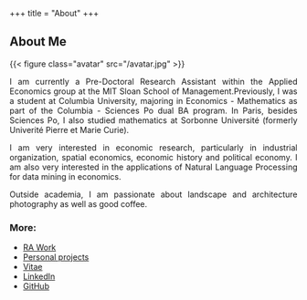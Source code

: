 +++
title = "About"
+++

## About Me
{{< figure class="avatar" src="/avatar.jpg" >}}

<div style="text-align: justify">

I am currently a Pre-Doctoral Research Assistant within the Applied Economics group at the MIT Sloan School of Management.Previously, I was a student at Columbia University, majoring in Economics - Mathematics as part of the Columbia - Sciences Po dual BA program. In Paris, besides Sciences Po, I also studied mathematics at Sorbonne Université (formerly Univerité Pierre et Marie Curie).

I am very interested in economic research, particularly in industrial organization, spatial economics, economic history and political economy. I am also very interested in the applications of Natural Language Processing for data mining in economics. 

Outside academia, I am passionate about landscape and architecture photography as well as good coffee.

</div>

### More: 
- [RA Work](/ra_work)
- [Personal projects](/projects)
- [Vitae](/cv.pdf)
- [LinkedIn](https://linkedin.com/in/michelgutmann)
- [GitHub](https://github.com/mgutmann/)
